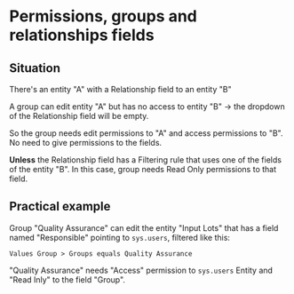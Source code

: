 # Permissions, groups and relationships fields

## Situation

There's an entity "A" with a Relationship field to an entity "B"

A group can edit entity "A" but has no access to entity "B" -> the 
dropdown of the Relationship field will be empty.

So the group needs edit permissions to "A" and access permissions to
"B". No need to give permissions to the fields.

**Unless** the Relationship field has a Filtering rule that uses one
of the fields of the entity "B". In this case, group needs Read Only
permissions to that field.


## Practical example

Group "Quality Assurance" can edit the entity "Input Lots" that has a
field named "Responsible" pointing to `sys.users`, filtered like this:

```
Values Group > Groups equals Quality Assurance
```

"Quality Assurance" needs "Access" permission to `sys.users` Entity
and "Read Inly" to the field "Group".
